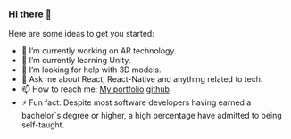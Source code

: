 ### Hi there 👋

Here are some ideas to get you started:

- 🔭 I’m currently working on AR technology.
- 🌱 I’m currently learning Unity.
- 🤔 I’m looking for help with 3D models.
- 💬 Ask me about React, React-Native and anything related to tech.
- 📫 How to reach me: [My portfolio](https://akhilchaudhary.in/) 
[github](https://cloud.githubusercontent.com/assets/17016297/18839843/0e06a67a-83d2-11e6-993a-b35a182500e0.png)
- ⚡ Fun fact:
     Despite most software developers having earned a bachelor`s degree or higher, a high percentage have admitted to being self-taught.

